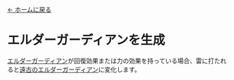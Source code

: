 [← ホームに戻る](../)
# エルダーガーディアンを生成

[エルダーガーディアン](https://minecraft.fandom.com/ja/wiki/エルダーガーディアン)が回復効果または力の効果を持っている場合、雷に打たれると[遠古のエルダーガーディアン](https://minecraft.fandom.com/ja/wiki/古代のエルダーガーディアン)に変化します。

